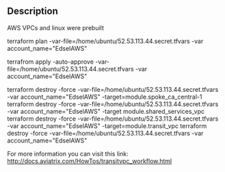 Description
-----------
AWS VPCs and linux were prebuilt

terraform plan -var-file=/home/ubuntu/52.53.113.44.secret.tfvars -var account_name="EdselAWS"

terrafrom apply -auto-approve -var-file=/home/ubuntu/52.53.113.44.secret.tfvars -var account_name="EdselAWS"

terraform destroy -force -var-file=/home/ubuntu/52.53.113.44.secret.tfvars -var account_name="EdselAWS" -target=module.spoke_ca_central-1
terraform destroy -force -var-file=/home/ubuntu/52.53.113.44.secret.tfvars -var account_name="EdselAWS" -target module.shared_services_vpc
terraform destroy -force -var-file=/home/ubuntu/52.53.113.44.secret.tfvars -var account_name="EdselAWS" -target=module.transit_vpc
terraform destroy -force -var-file=/home/ubuntu/52.53.113.44.secret.tfvars -var account_name="EdselAWS"

For more information you can visit this link: http://docs.aviatrix.com/HowTos/transitvpc_workflow.html


